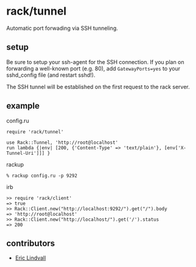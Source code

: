 rack/tunnel
===========

Automatic port forwading via SSH tunneling.

setup
-----

Be sure to setup your ssh-agent for the SSH connection. If you plan on forwarding a well-known
port (e.g. 80), add `GatewayPorts=yes` to your sshd_config file (and restart sshd!).

The SSH tunnel will be established on the first request to the rack server.

example
-------

config.ru

    require 'rack/tunnel'

    use Rack::Tunnel, 'http://root@localhost'
    run lambda {|env| [200, {'Content-Type' => 'text/plain'}, [env['X-Tunnel-Uri']]] }

rackup

    % rackup config.ru -p 9292

irb

    >> require 'rack/client'
    => true
    >> Rack::Client.new("http://localhost:9292/").get("/").body
    => 'http://root@localhost'
    >> Rack::Client.new("http://localhost/").get('/').status
    => 200

contributors
------------

*   [Eric Lindvall](http://github.com/eric)
